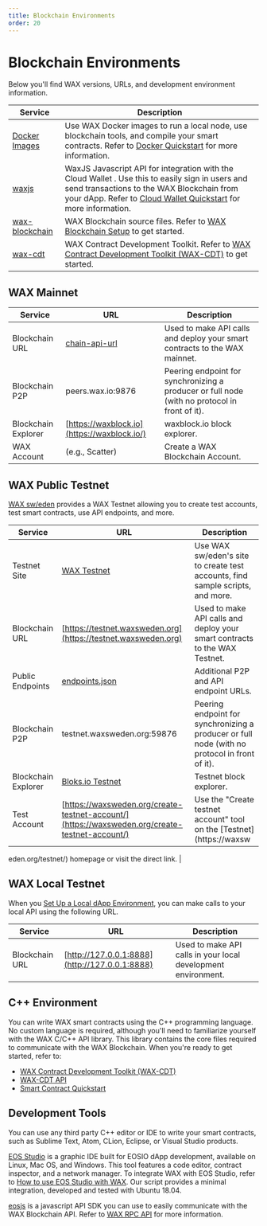 ```yaml
---
title: Blockchain Environments
order: 20
---
```


# Blockchain Environments

Below you'll find WAX versions, URLs, and development environment information.

| Service | Description |
|---------|-------------|
| [Docker Images](https://hub.docker.com/u/waxteam) | Use WAX Docker images to run a local node, use blockchain tools, and compile your smart contracts. Refer to [Docker Quickstart](/build/dapp-development/docker-setup/) for more information. |
| [waxjs](https://github.com/worldwide-asset-exchange/waxjs) | WaxJS Javascript API for integration with the Cloud Wallet . Use this to easily sign in users and send transactions to the WAX Blockchain from your dApp. Refer to [Cloud Wallet  Quickstart](/build/cloud-wallet/waxjs/waxjs_qstart) for more information. |
| [wax-blockchain](https://github.com/worldwide-asset-exchange/wax-blockchain) | WAX Blockchain source files. Refer to [WAX Blockchain Setup](/build/dapp-development/wax-blockchain-setup/) to get started. |
| [wax-cdt](https://github.com/worldwide-asset-exchange/cdt) | WAX Contract Development Toolkit. Refer to [WAX Contract Development Toolkit (WAX-CDT)](/build/dapp-development/wax-cdt/) to get started. |

## WAX Mainnet

| Service | URL | Description |
|---------|-----|-------------|
| Blockchain URL | [chain-api-url](/operate/wax-infrastructure/#public-and-free-api-service-providers) | Used to make API calls and deploy your smart contracts to the WAX mainnet. |
| Blockchain P2P | peers.wax.io:9876 | Peering endpoint for synchronizing a producer or full node (with no protocol in front of it). |
| Blockchain Explorer | [https://waxblock.io](https://waxblock.io/) | waxblock.io block explorer. |
| WAX Account | (e.g., Scatter) | Create a WAX Blockchain Account. |

## WAX Public Testnet

[WAX sw/eden](https://waxsweden.org/) provides a WAX Testnet allowing you to create test accounts, test smart contracts, use API endpoints, and more.

| Service | URL | Description |
|---------|-----|-------------|
| Testnet Site | [WAX Testnet](https://waxsweden.org/testnet/) | Use WAX sw/eden's site to create test accounts, find sample scripts, and more. |
| Blockchain URL | [https://testnet.waxsweden.org](https://testnet.waxsweden.org) | Used to make API calls and deploy your smart contracts to the WAX Testnet. |
| Public Endpoints | [endpoints.json](https://github.com/eosswedenorg/waxtestnet/tree/master/endpoints) | Additional P2P and API endpoint URLs. |
| Blockchain P2P | testnet.waxsweden.org:59876 | Peering endpoint for synchronizing a producer or full node (with no protocol in front of it). |
| Blockchain Explorer | [Bloks.io Testnet](https://local.bloks.io/?nodeUrl=testnet.waxsweden.org&coreSymbol=WAX&corePrecision=8&systemDomain=eosio&hyperionUrl=https%3A%2F%2Ftestnet.waxsweden.org) | Testnet block explorer. |
| Test Account | [https://waxsweden.org/create-testnet-account/](https://waxsweden.org/create-testnet-account/) | Use the "Create testnet account" tool on the [Testnet](https://waxsw

eden.org/testnet/) homepage or visit the direct link. |

## WAX Local Testnet

When you [Set Up a Local dApp Environment](/build/dapp-development/), you can make calls to your local API using the following URL.

| Service | URL | Description |
|---------|-----|-------------|
| Blockchain URL | [http://127.0.0.1:8888](http://127.0.0.1:8888) | Used to make API calls in your local development environment. |

## C++ Environment

You can write WAX smart contracts using the C++ programming language. No custom language is required, although you'll need to familiarize yourself with the WAX C/C++ API library. This library contains the core files required to communicate with the WAX Blockchain. When you're ready to get started, refer to:

- [WAX Contract Development Toolkit (WAX-CDT)](/build/dapp-development/wax-cdt/)
- [WAX-CDT API](/build/api-reference/cdt_api)
- [Smart Contract Quickstart](/build/dapp-development/smart-contract-quickstart/)

## Development Tools

You can use any third party C++ editor or IDE to write your smart contracts, such as Sublime Text, Atom, CLion, Eclipse, or Visual Studio products.

[EOS Studio](https://www.eosstudio.io/) is a graphic IDE built for EOSIO dApp development, available on Linux, Mac OS, and Windows. This tool features a code editor, contract inspector, and a network manager. To integrate WAX with EOS Studio, refer to [How to use EOS Studio with WAX](https://github.com/worldwide-asset-exchange/wax-blockchain/tree/develop/samples/eos-studio). Our script provides a minimal integration, developed and tested with Ubuntu 18.04.

[eosjs](https://github.com/EOSIO/eosjs) is a javascript API SDK you can use to easily communicate with the WAX Blockchain API. Refer to [WAX RPC API](/build/api-reference/rpc_api) for more information.
